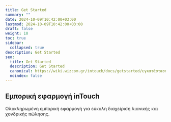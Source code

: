 ```yaml
---
title: Get Started
summary: ""
date: 2024-10-09T10:42:00+03:00
lastmod: 2024-10-09T10:42:00+03:00
draft: false
weight: 10
toc: true
sidebar:
  collapsed: true
description: Get Started
seo:
  title: Get Started
  description: Get Started
  canonical: https://wiki.wizcom.gr/intouch/docs/getstarted/εγκατάσταση-προαπαιτούμενου-λογισμικού/
  noindex: false
---
```


## Εμπορική εφαρμογή inTouch

Ολοκληρωμένη εμπορική εφαρμογή για εύκολη διαχείριση λιανικής και χονδρικής πώλησης.
